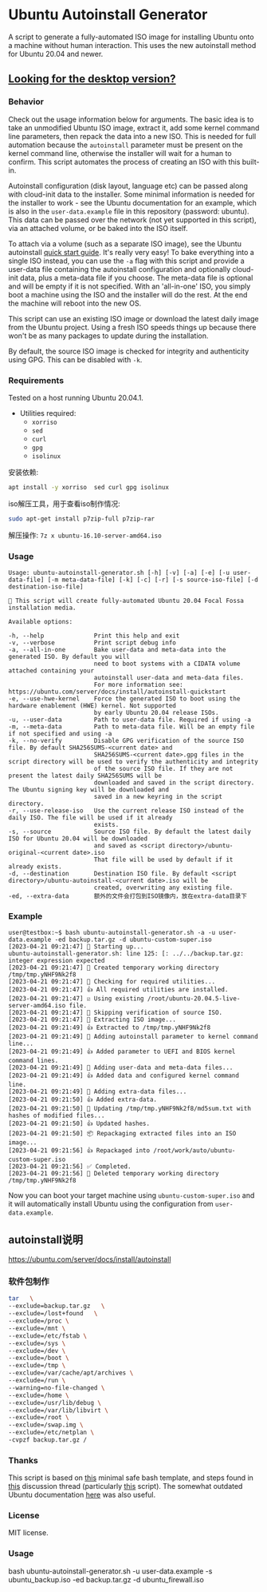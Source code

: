 # Ubuntu Autoinstall Generator
A script to generate a fully-automated ISO image for installing Ubuntu onto a machine without human interaction. This uses the new autoinstall method
for Ubuntu 20.04 and newer.

## [Looking for the desktop version?](https://github.com/covertsh/ubuntu-preseed-iso-generator)

### Behavior
Check out the usage information below for arguments. The basic idea is to take an unmodified Ubuntu ISO image, extract it, add some kernel command line parameters, then repack the data into a new ISO. This is needed for full automation because the ```autoinstall``` parameter must be present on the kernel command line, otherwise the installer will wait for a human to confirm. This script automates the process of creating an ISO with this built-in.

Autoinstall configuration (disk layout, language etc) can be passed along with cloud-init data to the installer. Some minimal information is needed for
the installer to work - see the Ubuntu documentation for an example, which is also in the ```user-data.example``` file in this repository (password: ubuntu). This data can be passed over the network (not yet supported in this script), via an attached volume, or be baked into the ISO itself.

To attach via a volume (such as a separate ISO image), see the Ubuntu autoinstall [quick start guide](https://ubuntu.com/server/docs/install/autoinstall-quickstart). It's really very easy! To bake everything into a single ISO instead, you can use the ```-a``` flag with this script and provide a user-data file containing the autoinstall configuration and optionally cloud-init data, plus a meta-data file if you choose. The meta-data file is optional and will be empty if it is not specified. With an 'all-in-one' ISO, you simply boot a machine using the ISO and the installer will do the rest. At the end the machine will reboot into the new OS.

This script can use an existing ISO image or download the latest daily image from the Ubuntu project. Using a fresh ISO speeds things up because there won't be as many packages to update during the installation.

By default, the source ISO image is checked for integrity and authenticity using GPG. This can be disabled with ```-k```.

### Requirements
Tested on a host running Ubuntu 20.04.1.
- Utilities required:
    - ```xorriso```
    - ```sed```
    - ```curl```
    - ```gpg```
    - ```isolinux```

安装依赖:  

```sh
apt install -y xorriso  sed curl gpg isolinux
```

iso解压工具，用于查看iso制作情况:  
```sh
sudo apt-get install p7zip-full p7zip-rar 
```

解压操作: `7z x ubuntu-16.10-server-amd64.iso`  

### Usage
```
Usage: ubuntu-autoinstall-generator.sh [-h] [-v] [-a] [-e] [-u user-data-file] [-m meta-data-file] [-k] [-c] [-r] [-s source-iso-file] [-d destination-iso-file]

💁 This script will create fully-automated Ubuntu 20.04 Focal Fossa installation media.

Available options:

-h, --help              Print this help and exit
-v, --verbose           Print script debug info
-a, --all-in-one        Bake user-data and meta-data into the generated ISO. By default you will
                        need to boot systems with a CIDATA volume attached containing your
                        autoinstall user-data and meta-data files.
                        For more information see: https://ubuntu.com/server/docs/install/autoinstall-quickstart
-e, --use-hwe-kernel    Force the generated ISO to boot using the hardware enablement (HWE) kernel. Not supported
                        by early Ubuntu 20.04 release ISOs.
-u, --user-data         Path to user-data file. Required if using -a
-m, --meta-data         Path to meta-data file. Will be an empty file if not specified and using -a
-k, --no-verify         Disable GPG verification of the source ISO file. By default SHA256SUMS-<current date> and
                        SHA256SUMS-<current date>.gpg files in the script directory will be used to verify the authenticity and integrity
                        of the source ISO file. If they are not present the latest daily SHA256SUMS will be
                        downloaded and saved in the script directory. The Ubuntu signing key will be downloaded and
                        saved in a new keyring in the script directory.
-r, --use-release-iso   Use the current release ISO instead of the daily ISO. The file will be used if it already
                        exists.
-s, --source            Source ISO file. By default the latest daily ISO for Ubuntu 20.04 will be downloaded
                        and saved as <script directory>/ubuntu-original-<current date>.iso
                        That file will be used by default if it already exists.
-d, --destination       Destination ISO file. By default <script directory>/ubuntu-autoinstall-<current date>.iso will be
                        created, overwriting any existing file.
-ed, --extra-data       额外的文件会打包到ISO镜像内，放在extra-data目录下
```

### Example
```
user@testbox:~$ bash ubuntu-autoinstall-generator.sh -a -u user-data.example -ed backup.tar.gz -d ubuntu-custom-super.iso
[2023-04-21 09:21:47] 👶 Starting up...
ubuntu-autoinstall-generator.sh: line 125: [: ../../backup.tar.gz: integer expression expected
[2023-04-21 09:21:47] 📁 Created temporary working directory /tmp/tmp.yNHF9Nk2f8
[2023-04-21 09:21:47] 🔎 Checking for required utilities...
[2023-04-21 09:21:47] 👍 All required utilities are installed.
[2023-04-21 09:21:47] ☑️ Using existing /root/ubuntu-20.04.5-live-server-amd64.iso file.
[2023-04-21 09:21:47] 🤞 Skipping verification of source ISO.
[2023-04-21 09:21:47] 🔧 Extracting ISO image...
[2023-04-21 09:21:49] 👍 Extracted to /tmp/tmp.yNHF9Nk2f8
[2023-04-21 09:21:49] 🧩 Adding autoinstall parameter to kernel command line...
[2023-04-21 09:21:49] 👍 Added parameter to UEFI and BIOS kernel command lines.
[2023-04-21 09:21:49] 🧩 Adding user-data and meta-data files...
[2023-04-21 09:21:49] 👍 Added data and configured kernel command line.
[2023-04-21 09:21:49] 🧩 Adding extra-data files...
[2023-04-21 09:21:50] 👍 Added extra-data.
[2023-04-21 09:21:50] 👷 Updating /tmp/tmp.yNHF9Nk2f8/md5sum.txt with hashes of modified files...
[2023-04-21 09:21:50] 👍 Updated hashes.
[2023-04-21 09:21:50] 📦 Repackaging extracted files into an ISO image...
[2023-04-21 09:21:56] 👍 Repackaged into /root/work/auto/ubuntu-custom-super.iso
[2023-04-21 09:21:56] ✅ Completed.
[2023-04-21 09:21:56] 🚽 Deleted temporary working directory /tmp/tmp.yNHF9Nk2f8
```

Now you can boot your target machine using ```ubuntu-custom-super.iso``` and it will automatically install Ubuntu using the configuration from ```user-data.example```.

## autoinstall说明  
https://ubuntu.com/server/docs/install/autoinstall  

### 软件包制作  

```sh
tar   \
--exclude=backup.tar.gz   \
--exclude=/lost+found   \
--exclude=/proc \
--exclude=/mnt \
--exclude=/etc/fstab \
--exclude=/sys \
--exclude=/dev \
--exclude=/boot \
--exclude=/tmp \
--exclude=/var/cache/apt/archives \
--exclude=/run \
--warning=no-file-changed \
--exclude=/home \
--exclude=/usr/lib/debug \
--exclude=/var/lib/libvirt \
--exclude=/root \
--exclude=/swap.img \
--exclude=/etc/netplan \
-cvpzf backup.tar.gz /
```

### Thanks
This script is based on [this](https://betterdev.blog/minimal-safe-bash-script-template/) minimal safe bash template, and steps found in [this](https://discourse.ubuntu.com/t/please-test-autoinstalls-for-20-04/15250) discussion thread (particularly [this](https://gist.github.com/s3rj1k/55b10cd20f31542046018fcce32f103e) script).
The somewhat outdated Ubuntu documentation [here](https://help.ubuntu.com/community/LiveCDCustomization#Assembling_the_file_system) was also useful.


### License
MIT license.

### Usage
bash ubuntu-autoinstall-generator.sh -u user-data.example -s ubuntu_backup.iso -ed backup.tar.gz -d ubuntu_firewall.iso

